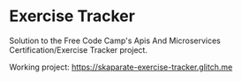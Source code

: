 # Exercise Tracker

Solution to the Free Code Camp's Apis And Microservices Certification/Exercise Tracker project.

Working project: https://skaparate-exercise-tracker.glitch.me
